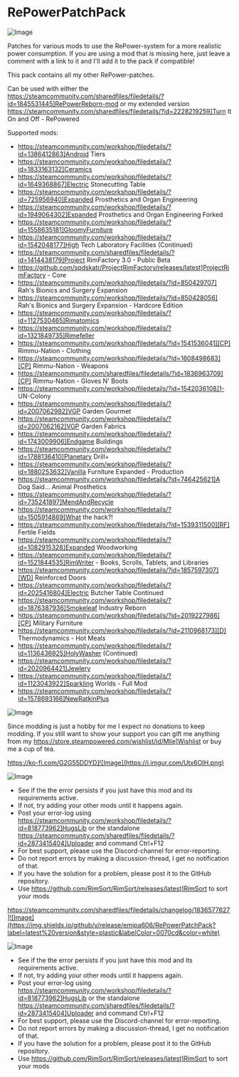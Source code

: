 # RePowerPatchPack

![Image](https://i.imgur.com/buuPQel.png)


Patches for various mods to use the RePower-system for a more realistic power consumption.
If you are using a mod that is missing here, just leave a comment with a link to it and I'll add it to the pack if compatible!

This pack contains all my other RePower-patches.

Can be used with either the https://steamcommunity.com/sharedfiles/filedetails/?id=1845531445]RePowerReborn-mod or my extended version https://steamcommunity.com/sharedfiles/filedetails/?id=2228219259]Turn It On and Off - RePowered

Supported mods:


- https://steamcommunity.com/workshop/filedetails/?id=1386412863]Android Tiers
- https://steamcommunity.com/workshop/filedetails/?id=1833163132]Ceramics
- https://steamcommunity.com/workshop/filedetails/?id=1649368867]Electric Stonecutting Table
- https://steamcommunity.com/workshop/filedetails/?id=725956940]Expanded Prosthetics and Organ Engineering
- https://steamcommunity.com/workshop/filedetails/?id=1949064302]Expanded Prosthetics and Organ Engineering Forked
- https://steamcommunity.com/workshop/filedetails/?id=1558635181]GloomyFurniture
- https://steamcommunity.com/workshop/filedetails/?id=1542048177]High Tech Laboratory Facilities (Continued)
- https://steamcommunity.com/sharedfiles/filedetails/?id=1414438179]Project RimFactory 3.0 - Public Beta
- https://github.com/spdskatr/ProjectRimFactory/releases/latest]ProjectRimFactory - Core
- https://steamcommunity.com/workshop/filedetails/?id=850429707] Rah's Bionics and Surgery Expansion
- https://steamcommunity.com/workshop/filedetails/?id=850428056] Rah's Bionics and Surgery Expansion - Hardcore Edition
- https://steamcommunity.com/workshop/filedetails/?id=1127530465]Rimatomics
- https://steamcommunity.com/workshop/filedetails/?id=1321849735]Rimefeller
- https://steamcommunity.com/workshop/filedetails/?id=1541536041][CP] Rimmu-Nation - Clothing
- https://steamcommunity.com/workshop/filedetails/?id=1608498683][CP] Rimmu-Nation - Weapons
- https://steamcommunity.com/sharedfiles/filedetails/?id=1836963709][CP] Rimmu-Nation - Gloves N' Boots
- https://steamcommunity.com/workshop/filedetails/?id=1542036108]1- UN-Colony
- https://steamcommunity.com/workshop/filedetails/?id=2007062982]VGP Garden Gourmet
- https://steamcommunity.com/workshop/filedetails/?id=2007062162]VGP Garden Fabrics
- https://steamcommunity.com/workshop/filedetails/?id=1743009906]Endgame Buildings
- https://steamcommunity.com/workshop/filedetails/?id=1788136410]Planetary Drill+
- https://steamcommunity.com/workshop/filedetails/?id=1880253632]Vanilla Furniture Expanded - Production
- https://steamcommunity.com/workshop/filedetails/?id=746425621]A Dog Said... Animal Prosthetics
- https://steamcommunity.com/workshop/filedetails/?id=735241897]MendAndRecycle
- https://steamcommunity.com/workshop/filedetails/?id=1505914869]What the hack?!
- https://steamcommunity.com/workshop/filedetails/?id=1539311500][RF] Fertile Fields
- https://steamcommunity.com/workshop/filedetails/?id=1082915328]Expanded Woodworking
- https://steamcommunity.com/workshop/filedetails/?id=1521844535]RimWriter - Books, Scrolls, Tablets, and Libraries
- https://steamcommunity.com/workshop/filedetails/?id=1857597307][WD] Reinforced Doors
- https://steamcommunity.com/workshop/filedetails/?id=2025416804]Electric Butcher Table Continued
- https://steamcommunity.com/workshop/filedetails/?id=1876387936]Smokeleaf Industry Reborn
- https://steamcommunity.com/workshop/filedetails/?id=2019227986][CP] Military Furniture
- https://steamcommunity.com/workshop/filedetails/?id=2110968173][D] Thermodynamics - Hot Meals
- https://steamcommunity.com/workshop/filedetails/?id=1136436925]HolyWasher (Continued)
- https://steamcommunity.com/workshop/filedetails/?id=2020964421]Jewlery
- https://steamcommunity.com/workshop/filedetails/?id=1123043922]Sparkling Worlds - Full Mod
- https://steamcommunity.com/workshop/filedetails/?id=1578693166]NewRatkinPlus



![Image](https://i.imgur.com/O0IIlYj.png)

Since modding is just a hobby for me I expect no donations to keep modding. If you still want to show your support you can gift me anything from my https://store.steampowered.com/wishlist/id/Mlie]Wishlist or buy me a cup of tea.

https://ko-fi.com/G2G55DDYD]![Image](https://i.imgur.com/Utx6OIH.png)


![Image](https://i.imgur.com/PwoNOj4.png)



-  See if the the error persists if you just have this mod and its requirements active.
-  If not, try adding your other mods until it happens again.
-  Post your error-log using https://steamcommunity.com/workshop/filedetails/?id=818773962]HugsLib or the standalone https://steamcommunity.com/sharedfiles/filedetails/?id=2873415404]Uploader and command Ctrl+F12
-  For best support, please use the Discord-channel for error-reporting.
-  Do not report errors by making a discussion-thread, I get no notification of that.
-  If you have the solution for a problem, please post it to the GitHub repository.
-  Use https://github.com/RimSort/RimSort/releases/latest]RimSort to sort your mods



https://steamcommunity.com/sharedfiles/filedetails/changelog/1836577627]![Image](https://img.shields.io/github/v/release/emipa606/RePowerPatchPack?label=latest%20version&style=plastic&labelColor=0070cd&color=white)


![Image](https://i.imgur.com/5xwDG6H.png)



-  See if the the error persists if you just have this mod and its requirements active.
-  If not, try adding your other mods until it happens again.
-  Post your error-log using https://steamcommunity.com/workshop/filedetails/?id=818773962]HugsLib or the standalone https://steamcommunity.com/sharedfiles/filedetails/?id=2873415404]Uploader and command Ctrl+F12
-  For best support, please use the Discord-channel for error-reporting.
-  Do not report errors by making a discussion-thread, I get no notification of that.
-  If you have the solution for a problem, please post it to the GitHub repository.
-  Use https://github.com/RimSort/RimSort/releases/latest]RimSort to sort your mods


